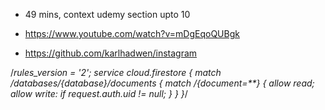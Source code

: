 - 49 mins, context udemy section upto 10

- https://www.youtube.com/watch?v=mDgEqoQUBgk
- https://github.com/karlhadwen/instagram


/*rules_version = '2';
service cloud.firestore {
  match /databases/{database}/documents {
    match /{document=**} {
      allow read;
      allow write: if request.auth.uid != null;
    }
  }
}*/